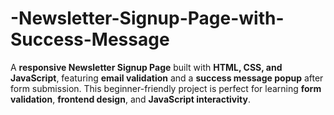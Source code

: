 # -Newsletter-Signup-Page-with-Success-Message
A **responsive Newsletter Signup Page** built with **HTML, CSS, and JavaScript**, featuring **email validation** and a **success message popup** after form submission.   This beginner-friendly project is perfect for learning **form validation**, **frontend design**, and **JavaScript interactivity**.  
